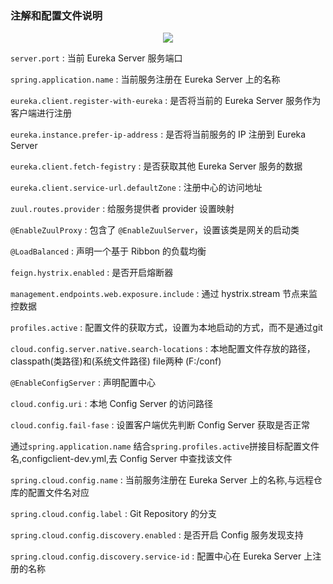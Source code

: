 ### 注解和配置文件说明

<p align="center">
<a href="https://travis-ci.org/onevcat/Kingfisher"><img src="https://img.shields.io/travis/onevcat/Kingfisher/master.svg"></a>
</p>


`server.port` : 当前 Eureka Server 服务端口

`spring.application.name` : 当前服务注册在 Eureka Server 上的名称

`eureka.client.register-with-eureka` : 是否将当前的 Eureka Server 服务作为客户端进行注册

`eureka.instance.prefer-ip-address` : 是否将当前服务的 IP 注册到 Eureka Server

`eureka.client.fetch-fegistry` : 是否获取其他 Eureka Server 服务的数据

`eureka.client.service-url.defaultZone` : 注册中心的访问地址

`zuul.routes.provider` : 给服务提供者 provider 设置映射

`@EnableZuulProxy` : 包含了 `@EnableZuulServer`，设置该类是网关的启动类

`@LoadBalanced` : 声明一个基于 Ribbon 的负载均衡

`feign.hystrix.enabled` : 是否开启熔断器

`management.endpoints.web.exposure.include` : 通过 hystrix.stream 节点来监控数据

`profiles.active` : 配置文件的获取方式，设置为本地启动的方式，而不是通过git

`cloud.config.server.native.search-locations` : 本地配置文件存放的路径，classpath(类路径)和(系统文件路径) file两种 (F:/conf)

`@EnableConfigServer` : 声明配置中心

`cloud.config.uri` : 本地 Config Server 的访问路径

`cloud.config.fail-fase` : 设置客户端优先判断 Config Server 获取是否正常

通过`spring.application.name` 结合`spring.profiles.active`拼接目标配置文件名,configclient-dev.yml,去 Config Server 中查找该文件

`spring.cloud.config.name` : 当前服务注册在 Eureka Server 上的名称,与远程仓库的配置文件名对应

`spring.cloud.config.label` : Git Repository  的分支

`spring.cloud.config.discovery.enabled` : 是否开启 Config 服务发现支持

`spring.cloud.config.discovery.service-id` : 配置中心在 Eureka Server 上注册的名称
